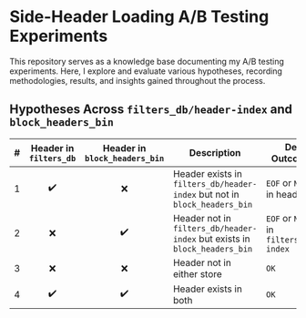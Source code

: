 # Side-Header Loading A/B Testing Experiments
This repository serves as a knowledge base documenting my A/B testing experiments. Here, I explore and evaluate various hypotheses, recording methodologies, results, and insights gained throughout the process.

## Hypotheses Across `filters_db/header-index` and `block_headers_bin`

| # | Header in `filters_db` | Header in `block_headers_bin` | Description                                                  | Default Outcome (`H₀`)                |
|---|:----------------------:|:-----------------------------:|--------------------------------------------------------------|----------------------------------------|
| 1 | ✔️                     | ❌                            | Header exists in `filters_db/header-index` but not in `block_headers_bin` | `EOF` or `NotFound` in headers         |
| 2 | ❌                     | ✔️                            | Header not in `filters_db/header-index` but exists in `block_headers_bin` | `EOF` or `NotFound` in `filters/header-index`         |
| 3 | ❌                     | ❌                            | Header not in either store                                   | `OK`                                   |
| 4 | ✔️                     | ✔️                            | Header exists in both                                        | `OK`                                   |
